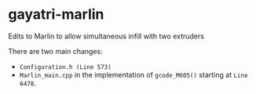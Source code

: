 # gayatri-marlin
Edits to Marlin to allow simultaneous infill with two extruders

 There are two main changes:
 - `Configuration.h (Line 573)`
 - `Marlin_main.cpp` in the implementation of `gcode_M605()` starting at `Line 6478`.
